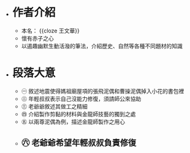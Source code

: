 - # 作者介紹
	- 本名： {{cloze 王文華}}
	- 懷有赤子之心
	- 以遏趣幽默生動活潑的筆法，介紹歷史、自然等各種不同題材的知識
- # 段落大意
	- ㊀ 敘述地震使得媽祖廟屋項的張飛泥偶和曹操泥偶掉入小花的書包裡
	- ㊁ 年輕叔叔表示自己沒能力修復，須請師公來協助
	- ㊂ 老爺爺敘述其做工之精細
	- ㊃ 介紹製作剪黏的材料與金龍師技藝的獨到之處
	- ㊄ 以兩尊泥偶為例，描述金龍師製作之用心
	- ㊅ 老爺爺希望年輕叔叔負責修復
		-